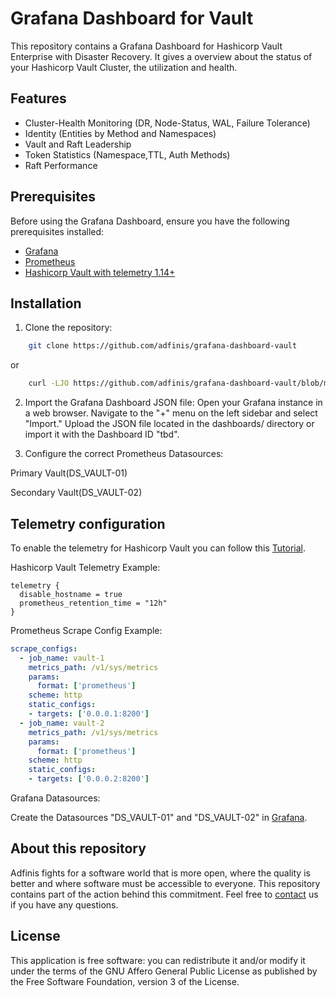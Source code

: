 # Grafana Dashboard for Vault

This repository contains a Grafana Dashboard for Hashicorp Vault Enterprise with Disaster Recovery. It gives a overview about the status of your Hashicorp Vault Cluster, the utilization and health.

## Features

- Cluster-Health Monitoring (DR, Node-Status, WAL, Failure Tolerance)
- Identity (Entities by Method and Namespaces)
- Vault and Raft Leadership
- Token Statistics (Namespace,TTL, Auth Methods)
- Raft Performance

## Prerequisites

Before using the Grafana Dashboard, ensure you have the following prerequisites installed:

- [Grafana](https://grafana.com/get)
- [Prometheus](https://prometheus.io/download/)
- [Hashicorp Vault with telemetry 1.14+](https://developer.hashicorp.com/vault/install)

## Installation

1. Clone the repository:

```bash
    git clone https://github.com/adfinis/grafana-dashboard-vault
```
or 
```bash
    curl -LJO https://github.com/adfinis/grafana-dashboard-vault/blob/main/vault_dashboard.json
```

2. Import the Grafana Dashboard JSON file:
Open your Grafana instance in a web browser.
Navigate to the "+" menu on the left sidebar and select "Import."
Upload the JSON file located in the dashboards/ directory or import it with the Dashboard ID "tbd".


3. Configure the correct Prometheus Datasources:

Primary Vault(DS_VAULT-01)

Secondary Vault(DS_VAULT-02)

## Telemetry configuration

To enable the telemetry for Hashicorp Vault you can follow this [Tutorial](https://developer.hashicorp.com/vault/tutorials/archive/monitor-telemetry-grafana-prometheus).

Hashicorp Vault Telemetry Example:
```hcl
telemetry {
  disable_hostname = true
  prometheus_retention_time = "12h"
}
```

Prometheus Scrape Config Example:
```yml
scrape_configs:
  - job_name: vault-1
    metrics_path: /v1/sys/metrics
    params:
      format: ['prometheus']
    scheme: http
    static_configs:
    - targets: ['0.0.0.1:8200']
  - job_name: vault-2
    metrics_path: /v1/sys/metrics
    params:
      format: ['prometheus']
    scheme: http
    static_configs:
    - targets: ['0.0.0.2:8200']
```

Grafana Datasources:

Create the Datasources "DS_VAULT-01" and "DS_VAULT-02" in [Grafana](https://grafana.com/docs/grafana/latest/datasources/).


## About this repository

Adfinis fights for a software world that is more open, where the quality is
better and where software must be accessible to everyone. This repository
contains part of the action behind this commitment. Feel free to
[contact](https://adfinis.com/kontakt/?pk_campaign=github&pk_kwd=mopsos)
us if you have any questions.

## License

This application is free software: you can redistribute it and/or modify it under the terms
of the GNU Affero General Public License as published by the Free Software Foundation,
version 3 of the License.
